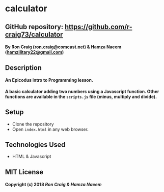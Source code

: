 # calculator

## GitHub repository: https://github.com/r-craig73/calculator

#### By Ron Craig (ron.craig@comcast.net) & Hamza Naeem (hamzilitary22@gmail.com)

## Description
#### An Epicodus Intro to Programming lesson.
#### A basic calculator adding two numbers using a Javascript function. Other functions are available in the `scripts.js` file (minus, multiply and divide).

## Setup
* Clone the repository
* Open `index.html` in any web browser.

## Technologies Used
* HTML & Javascript

## MIT License

#### Copyright (c) 2018 _Ron Craig & Hamza Naeem_